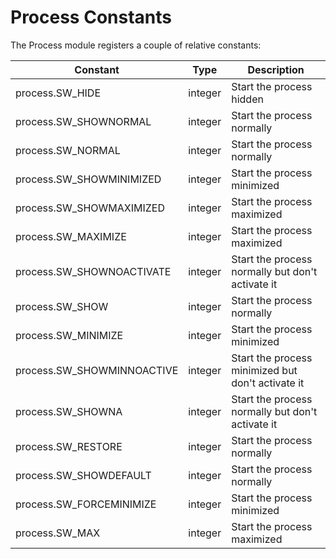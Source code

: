 # Process Constants
The Process module registers a couple of relative constants:

| Constant                     | Type     | Description                                                   |
| ---------------------------- | -------  | ------------------------------------------------------------- |
| process.SW_HIDE              | integer  | Start the process hidden                                      |
| process.SW_SHOWNORMAL        | integer  | Start the process normally                                    |
| process.SW_NORMAL            | integer  | Start the process normally                                    |
| process.SW_SHOWMINIMIZED     | integer  | Start the process minimized                                   |
| process.SW_SHOWMAXIMIZED     | integer  | Start the process maximized                                   |
| process.SW_MAXIMIZE          | integer  | Start the process maximized                                   |
| process.SW_SHOWNOACTIVATE    | integer  | Start the process normally but don't activate it              |
| process.SW_SHOW              | integer  | Start the process normally                                    |
| process.SW_MINIMIZE          | integer  | Start the process minimized                                   |
| process.SW_SHOWMINNOACTIVE   | integer  | Start the process minimized but don't activate it             |
| process.SW_SHOWNA            | integer  | Start the process normally but don't activate it              |
| process.SW_RESTORE           | integer  | Start the process normally                                    |
| process.SW_SHOWDEFAULT       | integer  | Start the process normally                                    |
| process.SW_FORCEMINIMIZE     | integer  | Start the process minimized                                   |
| process.SW_MAX               | integer  | Start the process maximized                                   |